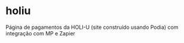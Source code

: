 # holiu
Página de pagamentos da HOLI-U (site construído usando Podia) com integração com MP e Zapier
